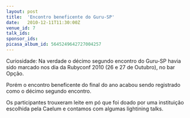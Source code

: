 ```yaml
---
layout: post
title:  'Encontro beneficente do Guru-SP'
date:   2010-12-11T11:30:00Z
venue_id: 7
talk_ids: 
sponsor_ids: 
picasa_album_id: 5645249642727004257
---
```


Curiosidade: Na verdade o décimo segundo encontro do Guru-SP havia sido marcado nos dia da Rubyconf 2010 (26 e 27 de Outubro), no bar Opção.

Porém o encontro beneficente do final do ano acabou sendo registrado como o décimo segundo encontro.

Os participantes trouxeram leite em pó que foi doado por uma instituição escolhida pela Caelum e contamos com algumas lightining talks.
